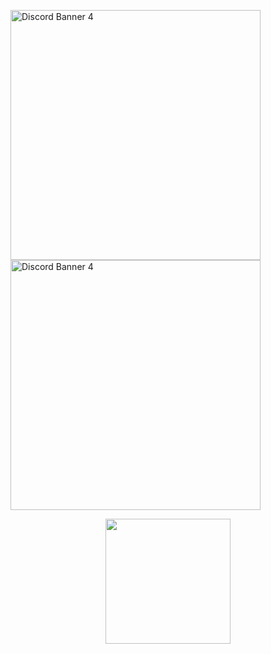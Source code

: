 
 <img width="400" src="https://discordapp.com/api/guilds/791656707930849311/widget.png?style=banner4" alt="Discord Banner 4"/> <img width="400" src="https://discordapp.com/api/guilds/851124117222850590/widget.png?style=banner4" alt="Discord Banner 4"/>
<p align="center">
  <img width="200" src="https://komarev.com/ghpvc/?username=Sismei&color=blue">
</p>

